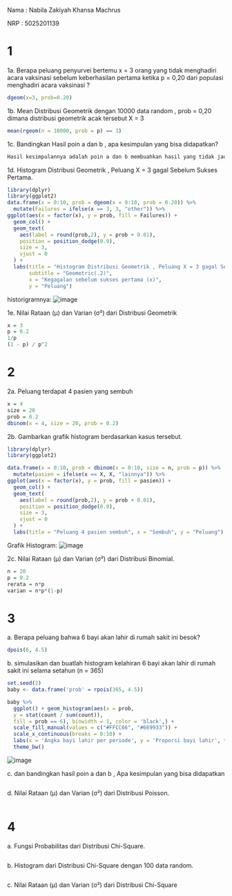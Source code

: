 Nama : Nabila Zakiyah Khansa Machrus

NRP : 5025201139

# 1
1a. Berapa peluang penyurvei bertemu x = 3 orang yang tidak menghadiri acara vaksinasi
sebelum keberhasilan pertama ketika p = 0,20 dari populasi menghadiri acara vaksinasi ?
```R
dgeom(x=3, prob=0.20)
```

1b. Mean Distribusi Geometrik dengan 10000 data random , prob = 0,20 dimana distribusi
geometrik acak tersebut X = 3
```R
mean(rgeom(n = 10000, prob = p) == 3)
```

1c. Bandingkan Hasil poin a dan b , apa kesimpulan yang bisa didapatkan?
```R
Hasil kesimpulannya adalah poin a dan b membuahkan hasil yang tidak jauh berbeda
```
1d. Histogram Distribusi Geometrik , Peluang X = 3 gagal Sebelum Sukses Pertama.
```R
library(dplyr)
library(ggplot2)
data.frame(x = 0:10, prob = dgeom(x = 0:10, prob = 0.20)) %>%
  mutate(Failures = ifelse(x == 3, 3, "other")) %>%
ggplot(aes(x = factor(x), y = prob, fill = Failures)) +
  geom_col() +
  geom_text(
    aes(label = round(prob,2), y = prob + 0.01),
    position = position_dodge(0.9),
    size = 3,
    vjust = 0
  ) +
  labs(title = "Histogram Distribusi Geometrik , Peluang X = 3 gagal Sebelum Sukses Pertama",
       subtitle = "Geometric(.2)",
       x = "Kegagalan sebelum sukses pertama (x)",
       y = "Peluang")
```
historigramnya:
![image](https://user-images.githubusercontent.com/74358409/162612665-16210d6d-8554-4721-8cec-f0499f63a66a.png)

1e. Nilai Rataan (μ) dan Varian (σ²) dari Distribusi Geometrik
```R
x = 3
p = 0.2
1/p 
(1 - p) / p^2 
```

# 2
2a. Peluang terdapat 4 pasien yang sembuh
```R
x = 4
size = 20
prob = 0.2
dbinom(x = 4, size = 20, prob = 0.2)
```

2b. Gambarkan grafik histogram berdasarkan kasus tersebut.
```R
library(dplyr)
library(ggplot2)

data.frame(x = 0:10, prob = dbinom(x = 0:10, size = n, prob = p)) %>%
  mutate(pasien = ifelse(x == X, X, "lainnya")) %>%
ggplot(aes(x = factor(x), y = prob, fill = pasien)) +
  geom_col() +
  geom_text(
    aes(label = round(prob,2), y = prob + 0.01),
    position = position_dodge(0.9),
    size = 3,
    vjust = 0
  ) +
  labs(title = "Peluang 4 pasien sembuh", x = "Sembuh", y = "Peluang") 
```
Grafik Histogram:
![image](https://user-images.githubusercontent.com/74358409/162613759-7d32502f-5f5f-41a6-aba3-d4310b443085.png)

2c. Nilai Rataan (μ) dan Varian (σ²) dari Distribusi Binomial.
```R
n = 20
p = 0.2
rerata = n*p
varian = n*p*(1-p)
```

# 3
a. Berapa peluang bahwa 6 bayi akan lahir di rumah sakit ini besok?
```R
dpois(6, 4.5)
```
b. simulasikan dan buatlah histogram kelahiran 6 bayi akan lahir di rumah sakit ini selama
setahun (n = 365)
```R
set.seed(2)
baby <- data.frame('prob' = rpois(365, 4.5))

baby %>%
  ggplot() + geom_histogram(aes(x = prob, 
  y = stat(count / sum(count)), 
  fill = prob == 6), binwidth = 1, color = 'black',) +
  scale_fill_manual(values = c("#FFCC66", "#669933")) +
  scale_x_continuous(breaks = 0:10) +
  labs(x = 'Angka bayi lahir per periode', y = 'Proporsi bayi lahir', title = 'Simulasi kelahiran 6 bayi dalam setahun') +
  theme_bw()
```
![image](https://user-images.githubusercontent.com/74358409/162614664-da0cd6c0-7559-4549-9b51-74b521e1b9cf.png)


c. dan bandingkan hasil poin a dan b , Apa kesimpulan yang bisa didapatkan
```R
```
d. Nilai Rataan (μ) dan Varian (σ²) dari Distribusi Poisson.
```R
```

# 4
a. Fungsi Probabilitas dari Distribusi Chi-Square.
```R
```

b. Histogram dari Distribusi Chi-Square dengan 100 data random.
```R
```

c. Nilai Rataan (μ) dan Varian (σ²) dari Distribusi Chi-Square
```R
```

